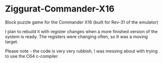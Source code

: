 # Ziggurat-Commander-X16
Block puzzle game for the Commander X16 (built for Rev-31 of the emulator)

I plan to rebuild it with register changes when a more finished version of the system is ready.  The registers were changing often, so It was a moving target.

Please note - the code is very very rubbish, I was messing about with trying to use the C64 c-compiler.
